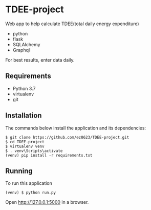 # TDEE-project
Web app to help calculate TDEE(total daily energy expenditure)

- python
- flask
- SQLAlchemy
- Graphql

For best results, enter data daily.

Requirements
------------

- Python 3.7
- virtualenv
- git

Installation
------------

The commands below install the application and its dependencies:

    $ git clone https://github.com/ez0623/TDEE-project.git
    $ cd TDEE-project
    $ virtualenv venv
    $ . venv\Scripts\activate
    (venv) pip install -r requirements.txt

Running
-------

To run this application

    (venv) $ python run.py

Open http://127.0.0.1:5000 in a browser.
